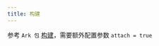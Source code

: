 ```yaml
---
title: 构建
---
```


参考 `Ark 包` [构建](sofastack.github.io/docs/build-ark.html)，需要额外配置参数 `attach = true`
